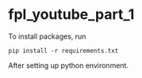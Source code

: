 # fpl_youtube_part_1
To install packages, run

`pip install -r requirements.txt`

After setting up python environment.
